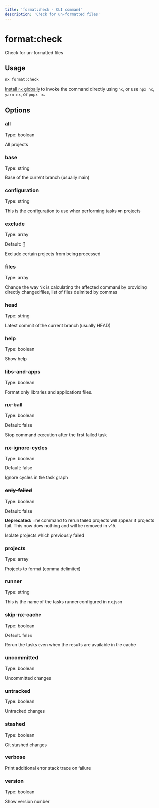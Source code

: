 ```yaml
---
title: 'format:check - CLI command'
description: 'Check for un-formatted files'
---
```


# format:check

Check for un-formatted files

## Usage

```bash
nx format:check
```

[Install `nx` globally](/getting-started/nx-setup#install-nx) to invoke the command directly using `nx`, or use `npx nx`, `yarn nx`, or `pnpx nx`.

## Options

### all

Type: boolean

All projects

### base

Type: string

Base of the current branch (usually main)

### configuration

Type: string

This is the configuration to use when performing tasks on projects

### exclude

Type: array

Default: []

Exclude certain projects from being processed

### files

Type: array

Change the way Nx is calculating the affected command by providing directly changed files, list of files delimited by commas

### head

Type: string

Latest commit of the current branch (usually HEAD)

### help

Type: boolean

Show help

### libs-and-apps

Type: boolean

Format only libraries and applications files.

### nx-bail

Type: boolean

Default: false

Stop command execution after the first failed task

### nx-ignore-cycles

Type: boolean

Default: false

Ignore cycles in the task graph

### ~~only-failed~~

Type: boolean

Default: false

**Deprecated:** The command to rerun failed projects will appear if projects fail. This now does nothing and will be removed in v15.

Isolate projects which previously failed

### projects

Type: array

Projects to format (comma delimited)

### runner

Type: string

This is the name of the tasks runner configured in nx.json

### skip-nx-cache

Type: boolean

Default: false

Rerun the tasks even when the results are available in the cache

### uncommitted

Type: boolean

Uncommitted changes

### untracked

Type: boolean

Untracked changes

### stashed

Type: boolean

Git stashed changes

### verbose

Print additional error stack trace on failure

### version

Type: boolean

Show version number
